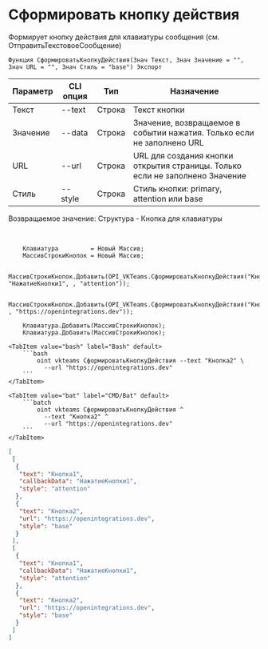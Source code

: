 ﻿---
sidebar_position: 12
---

# Сформировать кнопку действия
 Формирует кнопку действия для клавиатуры сообщения (см. ОтправитьТекстовоеСообщение)



`Функция СформироватьКнопкуДействия(Знач Текст, Знач Значение = "", Знач URL = "", Знач Стиль = "base") Экспорт`

  | Параметр | CLI опция | Тип | Назначение |
  |-|-|-|-|
  | Текст | --text | Строка | Текст кнопки |
  | Значение | --data | Строка | Значение, возвращаемое в событии нажатия. Только если не заполнено URL |
  | URL | --url | Строка | URL для создания кнопки открытия страницы. Только если не заполнено Значение |
  | Стиль | --style | Строка | Стиль кнопки: primary, attention или base |

  
  Возвращаемое значение:   Структура - Кнопка для клавиатуры

<br/>




```bsl title="Пример кода"
    Клавиатура         = Новый Массив;
    МассивСтрокиКнопок = Новый Массив;

    МассивСтрокиКнопок.Добавить(OPI_VKTeams.СформироватьКнопкуДействия("Кнопка1", "НажатиеКнопки1", , "attention"));

    МассивСтрокиКнопок.Добавить(OPI_VKTeams.СформироватьКнопкуДействия("Кнопка2", , "https://openintegrations.dev"));

    Клавиатура.Добавить(МассивСтрокиКнопок);
    Клавиатура.Добавить(МассивСтрокиКнопок);
```
    

 <Tabs>
  
    <TabItem value="bash" label="Bash" default>
        ```bash
            oint vkteams СформироватьКнопкуДействия --text "Кнопка2" \
              --url "https://openintegrations.dev"
        ```
    </TabItem>
  
    <TabItem value="bat" label="CMD/Bat" default>
        ```batch
            oint vkteams СформироватьКнопкуДействия ^
              --text "Кнопка2" ^
              --url "https://openintegrations.dev"
        ```
    </TabItem>
</Tabs>


```json title="Результат"
[
 [
  {
   "text": "Кнопка1",
   "callbackData": "НажатиеКнопки1",
   "style": "attention"
  },
  {
   "text": "Кнопка2",
   "url": "https://openintegrations.dev",
   "style": "base"
  }
 ],
 [
  {
   "text": "Кнопка1",
   "callbackData": "НажатиеКнопки1",
   "style": "attention"
  },
  {
   "text": "Кнопка2",
   "url": "https://openintegrations.dev",
   "style": "base"
  }
 ]
]
```
